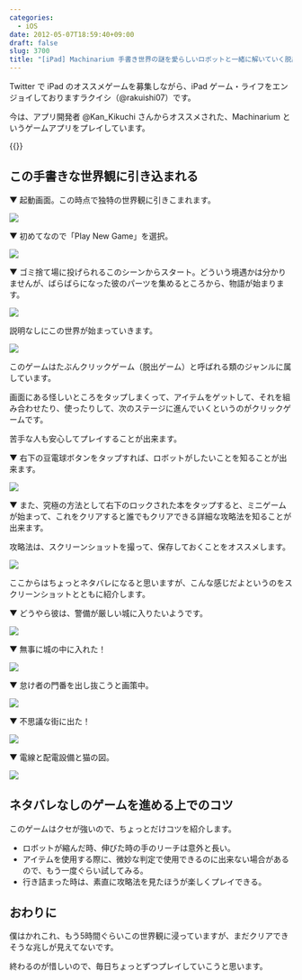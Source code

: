 ```yaml
---
categories:
  - iOS
date: 2012-05-07T18:59:40+09:00
draft: false
slug: 3700
title: "[iPad] Machinarium 手書き世界の謎を愛らしいロボットと一緒に解いていく脱出ゲーム"
---
```


Twitter で iPad のオススメゲームを募集しながら、iPad ゲーム・ライフをエンジョイしておりますラクイシ（@rakuishi07）です。

今は、アプリ開発者 @Kan_Kikuchi さんからオススメされた、Machinarium というゲームアプリをプレイしています。

{{<app id="459189186" title="Machinarium 1.2（￥450）" src="https://a5.mzstatic.com/us/r1000/096/Purple/ce/8b/f3/mzl.snwwhpvo.100x100-75.png">}}

## この手書きな世界観に引き込まれる

▼ 起動画面。この時点で独特の世界観に引きこまれます。

![](/images/2012/05/3700_1.png)

▼ 初めてなので「Play New Game」を選択。

![](/images/2012/05/3700_2.png)

▼ ゴミ捨て場に投げられるこのシーンからスタート。どういう境遇かは分かりませんが、ばらばらになった彼のパーツを集めるところから、物語が始まります。

![](/images/2012/05/3700_3.png)

説明なしにこの世界が始まっていきます。

![](/images/2012/05/3700_4.png)

このゲームはたぶんクリックゲーム（脱出ゲーム）と呼ばれる類のジャンルに属しています。

画面にある怪しいところをタップしまくって、アイテムをゲットして、それを組み合わせたり、使ったりして、次のステージに進んでいくというのがクリックゲームです。

苦手な人も安心してプレイすることが出来ます。

▼ 右下の豆電球ボタンをタップすれば、ロボットがしたいことを知ることが出来ます。

![](/images/2012/05/3700_5.png)

▼ また、究極の方法として右下のロックされた本をタップすると、ミニゲームが始まって、これをクリアすると誰でもクリアできる詳細な攻略法を知ることが出来ます。

攻略法は、スクリーンショットを撮って、保存しておくことをオススメします。

![](/images/2012/05/3700_6.png)

ここからはちょっとネタバレになると思いますが、こんな感じだよというのをスクリーンショットとともに紹介します。

▼ どうやら彼は、警備が厳しい城に入りたいようです。

![](/images/2012/05/3700_7.png)

▼ 無事に城の中に入れた！

![](/images/2012/05/3700_8.png)

▼ 怠け者の門番を出し抜こうと画策中。

![](/images/2012/05/3700_9.png)

▼ 不思議な街に出た！

![](/images/2012/05/3700_10.png)

▼ 電線と配電設備と猫の図。

![](/images/2012/05/3700_11.png)

## ネタバレなしのゲームを進める上でのコツ

このゲームはクセが強いので、ちょっとだけコツを紹介します。

* ロボットが縮んだ時、伸びた時の手のリーチは意外と長い。
* アイテムを使用する際に、微妙な判定で使用できるのに出来ない場合があるので、もう一度ぐらい試してみる。
* 行き詰まった時は、素直に攻略法を見たほうが楽しくプレイできる。

## おわりに

僕はかれこれ、もう5時間ぐらいこの世界観に浸っていますが、まだクリアできそうな兆しが見えてないです。

終わるのが惜しいので、毎日ちょっとずつプレイしていこうと思います。
